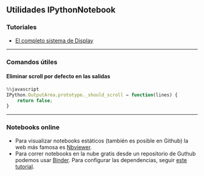 ## Utilidades IPythonNotebook

### Tutoriales
- [El completo sistema de Display](http://nbviewer.jupyter.org/github/ipython/ipython/blob/2.x/examples/Notebook/Display%20System.ipynb#LaTeX)

______________________________

### Comandos útiles

#### Eliminar scroll por defecto en las salidas
```js
%%javascript
IPython.OutputArea.prototype._should_scroll = function(lines) {
    return false;
}
```


________________________________

### Notebooks online
- Para visualizar notebooks estáticos (también es posible en Github) la web más famosa es [Nbviewer](http://nbviewer.jupyter.org/).
- Para correr notebooks en la nube gratis desde un repositorio de Guthub podemos usar [Binder](https://mybinder.org/). Para configurar las dependencias, seguir [este tutorial](http://mybinder.readthedocs.io/en/latest/using.html#preparing-a-repository-for-binder).







